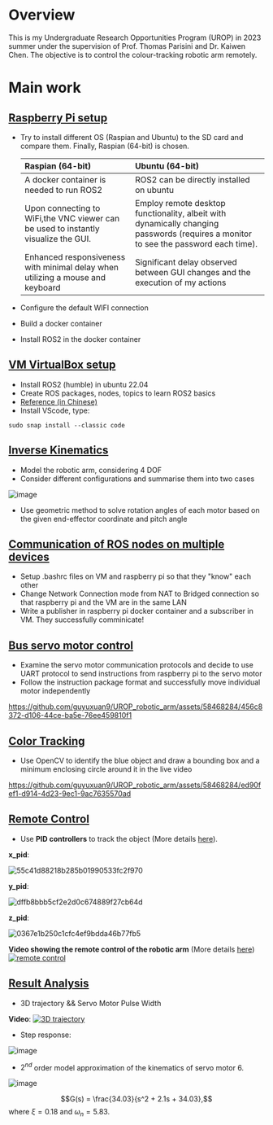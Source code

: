 # Overview
This is my Undergraduate Research Opportunities Program (UROP) in 2023 summer under the supervision of Prof. Thomas Parisini and Dr. Kaiwen Chen. The objective is to control the colour-tracking robotic arm remotely.

# Main work
## [Raspberry Pi setup](https://github.com/guyuxuan9/UROP_robotic_arm/tree/main/Raspberry_Pi_setup)
- Try to install different OS (Raspian and Ubuntu) to the SD card and compare them. Finally, Raspian (64-bit) is chosen.

    |        Raspian (64-bit)         |      Ubuntu (64-bit)      |
    |:-----------------------|:-----------------|
    |A docker container is needed to run ROS2                |   ROS2 can be directly installed on ubuntu            |
    | Upon connecting to WiFi,the VNC viewer can be used to instantly visualize the GUI.   | Employ remote desktop functionality, albeit with dynamically changing passwords (requires a monitor to see the password each time). 
    | Enhanced responsiveness with minimal delay when utilizing a mouse and keyboard | Significant delay observed between GUI changes and the execution of my actions|

- Configure the default WIFI connection
- Build a docker container
- Install ROS2 in the docker container

## [VM VirtualBox setup](https://github.com/guyuxuan9/UROP_robotic_arm/tree/main/ROS2)
- Install ROS2 (humble) in ubuntu 22.04
- Create ROS packages, nodes, topics to learn ROS2 basics
- [Reference (in Chinese)](https://blog.csdn.net/Amentos/article/details/127733864)
- Install VScode, type:
```
sudo snap install --classic code
```

## [Inverse Kinematics](https://github.com/guyuxuan9/UROP_robotic_arm/tree/main/Forward%26Inverse_Kinematics)
- Model the robotic arm, considering 4 DOF
- Consider different configurations and summarise them into two cases

![image](https://github.com/guyuxuan9/UROP_robotic_arm/assets/58468284/5fd85552-cc9c-4477-b49c-ae81bcee92bb)

- Use geometric method to solve rotation angles of each motor based on the given end-effector coordinate and pitch angle

## [Communication of ROS nodes on multiple devices](https://github.com/guyuxuan9/UROP_robotic_arm/tree/main/RaspberryPi_PC_communication)
- Setup .bashrc files on VM and raspberry pi so that they "know" each other
- Change Network Connection mode from NAT to Bridged connection so that raspberry pi and the VM are in the same LAN 
- Write a publisher in raspberry pi docker container and a subscriber in VM. They successfully comminicate!

## [Bus servo motor control](https://github.com/guyuxuan9/UROP_robotic_arm/tree/main/RaspberryPi_roboticArm)
- Examine the servo motor communication protocols and decide to use UART protocol to send instructions from raspberry pi to the servo motor
- Follow the instruction package format and successfully move individual motor independently
  

https://github.com/guyuxuan9/UROP_robotic_arm/assets/58468284/456c8372-d106-44ce-ba5e-76ee459810f1



## [Color Tracking](https://github.com/guyuxuan9/UROP_robotic_arm/tree/main/Camera)
- Use OpenCV to identify the blue object and draw a bounding box and a minimum enclosing circle around it in the live video

https://github.com/guyuxuan9/UROP_robotic_arm/assets/58468284/ed90fef1-d914-4d23-9ec1-9ac7635570ad

## [Remote Control](https://github.com/guyuxuan9/UROP_robotic_arm/tree/main/ROS2_WS/tracking)

- Use **PID controllers** to track the object (More details [here](https://github.com/guyuxuan9/UROP_robotic_arm/tree/main/Camera#color-tracking)).

**x_pid**:

![55c41d88218b285b01990533fc2f970](https://github.com/guyuxuan9/UROP_robotic_arm/assets/58468284/71549ebd-265b-4964-96a7-b01b72d1e8b2)

**y_pid**:

![dffb8bbb5cf2e2d0c674889f27cb64d](https://github.com/guyuxuan9/UROP_robotic_arm/assets/58468284/1c131a4e-8722-4218-a77a-f6689bae93ad)

**z_pid**:

![0367e1b250c1cfc4ef9bdda46b77fb5](https://github.com/guyuxuan9/UROP_robotic_arm/assets/58468284/d8b1e7f7-07db-4de5-bbd3-9affdaf0f4b5)

**Video showing the remote control of the robotic arm** (More details [here](https://github.com/guyuxuan9/UROP_robotic_arm/tree/main/ROS2_WS/tracking#v30-remote-controller))
[![remote control](https://user-images.githubusercontent.com/58468284/261861693-7eafc284-9ef3-435d-8484-70260e5420ea.png)](https://www.youtube.com/watch?v=CL-HJ2HWKag)

## [Result Analysis](https://github.com/guyuxuan9/UROP_robotic_arm/tree/main/MatLab)
- 3D trajectory && Servo Motor Pulse Width

**Video**:
[![3D trajectory](https://user-images.githubusercontent.com/58468284/261761208-99dd782a-9e93-4c0a-a439-3c4fb1fe67ae.png)](https://youtu.be/4hUnGtIj8IU)

- Step response:

![image](https://github.com/guyuxuan9/UROP_robotic_arm/assets/58468284/6d00197f-1b0b-49b6-8121-18e5eb406daf)

- $2^{nd}$ order model approximation of the kinematics of servo motor 6.

![image](https://github.com/guyuxuan9/UROP_robotic_arm/assets/58468284/81bb6454-8870-4937-aa39-33378e1d4633)

$$G(s) = \frac{34.03}{s^2 + 2.1s + 34.03},$$
where $\xi = 0.18$ and $\omega_n = 5.83$.



